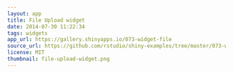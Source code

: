 ```yaml
---
layout: app
title: File Upload widget
date: 2014-07-30 11:22:34
tags: widgets
app_url: https://gallery.shinyapps.io/073-widget-file
source_url: https://github.com/rstudio/shiny-examples/tree/master/073-widget-file
license: MIT
thumbnail: file-upload-widget.png
---
```

